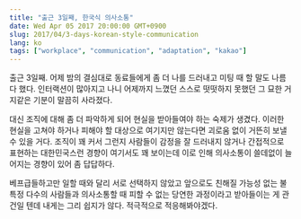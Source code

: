 ```yaml
---
title: "출근 3일째, 한국식 의사소통"
date: Wed Apr 05 2017 20:00:00 GMT+0900
slug: 2017/04/3-days-korean-style-communication
lang: ko
tags: ["workplace", "communication", "adaptation", "kakao"]
---
```


출근 3일째. 어제 밤의 결심대로 동료들에게 좀 더 나를 드러내고 미팅 때 할 말도 나름 다 했다. 인터랙션이 많아지고 나니 어제까지 느꼈던 스스로 떳떳하지 못했던 그 묘한 거지같은 기분이 말끔히 사라졌다.

대신 조직에 대해 좀 더 파악하게 되어 현실을 받아들여야 하는 숙제가 생겼다. 이러한 현실을 고쳐야 하거나 피해야 할 대상으로 여기지만 않는다면 괴로움 없이 거뜬히 보낼 수 있을 거다. 조직이 꽤 커서 그런지 사람들이 감정을 잘 드러내지 않거나 간접적으로 표현하는 대한민국스런 경향이 여기서도 꽤 보이는데 이로 인해 의사소통이 쓸데없이 늘어지는 경향이 있어 좀 답답하다.

베프급들하고만 일할 때와 달리 서로 선택하지 않았고 앞으로도 친해질 가능성 없는 불특정 다수의 사람들과 의사소통할 때 피할 수 없는 당연한 과정이라고 받아들이는 게 관건일 텐데 내게는 그리 쉽지가 않다. 적극적으로 적응해봐야겠다.
